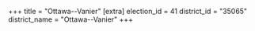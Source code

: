 +++
title = "Ottawa--Vanier"
[extra]
election_id = 41
district_id = "35065"
district_name = "Ottawa--Vanier"
+++

